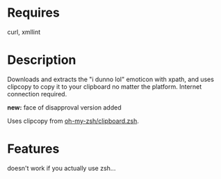 # Requires
curl, xmllint
# Description
Downloads and extracts the "i dunno lol" emoticon with xpath, and uses clipcopy to copy it to your clipboard no matter the platform. Internet connection required.

**new:** face of disapproval version added

Uses clipcopy from [oh-my-zsh/clipboard.zsh](https://github.com/robbyrussell/oh-my-zsh/blob/2ff9560ad3fc6a3da256d34d0ba804b01d222293/lib/clipboard.zsh#L18 "oh-my-zsh/clipboard.zsh").

# Features
doesn't work if you actually use zsh...
